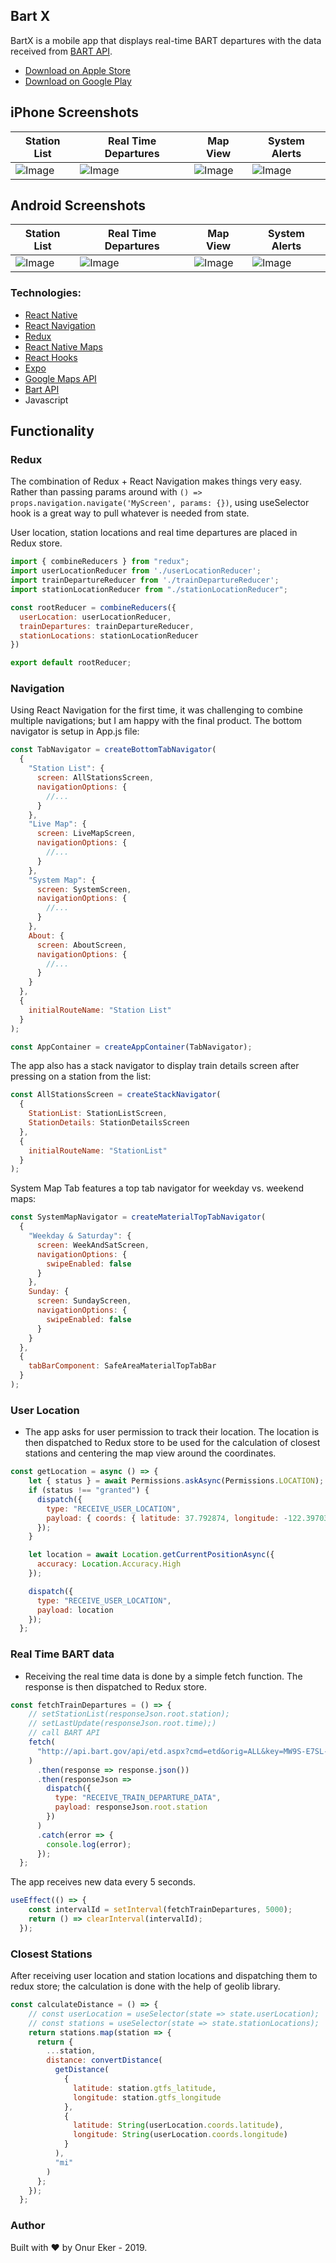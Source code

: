 ## Bart X

BartX is a mobile app that displays real-time BART departures with the data received from [BART API](http://api.bart.gov/docs/overview/index.aspx).

* [Download on Apple Store](https://apps.apple.com/us/app/bartlivemobile/id1480753570)
* [Download on Google Play](https://play.google.com/store/apps/details?id=com.onureker.bartlivemobile)

##  iPhone Screenshots

Station List | Real Time Departures | Map View | System Alerts
------ | ------ | ------ | ------
![Image](https://i.imgur.com/pSVcOIX.png) | ![Image](https://i.imgur.com/OzKPS9e.png) | ![Image](https://i.imgur.com/1UwgiJb.png) | ![Image](https://i.imgur.com/bWWmjM9.png) |

## Android Screenshots

Station List | Real Time Departures | Map View | System Alerts
------ | ------ | ------ | ------
![Image](https://i.imgur.com/rUIalvx.png) | ![Image](https://i.imgur.com/XN4iuZp.png) | ![Image](https://i.imgur.com/rxhw44D.png) | ![Image](https://i.imgur.com/Dnq2QAc.png) |

### Technologies:

- [React Native](https://facebook.github.io/react-native/)
- [React Navigation](https://reactnavigation.org/)
- [Redux](https://redux.js.org/)
- [React Native Maps](https://github.com/react-native-community/react-native-maps)
- [React Hooks](https://reactjs.org/docs/hooks-intro.html)
- [Expo](https://expo.io/)
- [Google Maps API](https://developers.google.com/maps/documentation/)
- [Bart API](https://api.bart.gov/docs/overview/index.aspx)
- Javascript


## Functionality

### Redux

The combination of Redux + React Navigation makes things very easy. Rather than passing params around with `() => props.navigation.navigate('MyScreen', params: {})`, using useSelector hook is a great way to pull whatever is needed from state.

User location, station locations and real time departures are placed in Redux store.

```javascript
import { combineReducers } from "redux";
import userLocationReducer from './userLocationReducer';
import trainDepartureReducer from './trainDepartureReducer';
import stationLocationReducer from "./stationLocationReducer";

const rootReducer = combineReducers({
  userLocation: userLocationReducer,
  trainDepartures: trainDepartureReducer,
  stationLocations: stationLocationReducer
})

export default rootReducer;
```

### Navigation

Using React Navigation for the first time, it was challenging to combine multiple navigations; but I am happy with the final product. The bottom navigator is setup in App.js file:

```javascript
const TabNavigator = createBottomTabNavigator(
  {
    "Station List": {
      screen: AllStationsScreen,
      navigationOptions: {
        //...
      }
    },
    "Live Map": {
      screen: LiveMapScreen,
      navigationOptions: {
        //...
      }
    },
    "System Map": {
      screen: SystemScreen,
      navigationOptions: {
        //...
      }
    },
    About: {
      screen: AboutScreen,
      navigationOptions: {
        //...
      }
    }
  },
  {
    initialRouteName: "Station List"
  }
);

const AppContainer = createAppContainer(TabNavigator);
```

The app also has a stack navigator to display train details screen after pressing on a station from the list:

```javascript
const AllStationsScreen = createStackNavigator(
  {
    StationList: StationListScreen,
    StationDetails: StationDetailsScreen
  },
  {
    initialRouteName: "StationList"
  }
);
```

System Map Tab features a top tab navigator for weekday vs. weekend maps:

```javascript
const SystemMapNavigator = createMaterialTopTabNavigator(
  {
    "Weekday & Saturday": {
      screen: WeekAndSatScreen,
      navigationOptions: {
        swipeEnabled: false
      }
    },
    Sunday: {
      screen: SundayScreen,
      navigationOptions: {
        swipeEnabled: false
      }
    }
  },
  {
    tabBarComponent: SafeAreaMaterialTopTabBar
  }
);
```

### User Location

- The app asks for user permission to track their location. The location is then dispatched to Redux store to be used for the calculation of closest stations and centering the map view around the coordinates.

```javascript
const getLocation = async () => {
    let { status } = await Permissions.askAsync(Permissions.LOCATION);
    if (status !== "granted") {
      dispatch({
        type: "RECEIVE_USER_LOCATION",
        payload: { coords: { latitude: 37.792874, longitude: -122.39703 } }
      });
    }

    let location = await Location.getCurrentPositionAsync({
      accuracy: Location.Accuracy.High
    });

    dispatch({
      type: "RECEIVE_USER_LOCATION",
      payload: location
    });
  };
```

### Real Time BART data

- Receiving the real time data is done by a simple fetch function. The response is then dispatched to Redux store.

```javascript
const fetchTrainDepartures = () => {
    // setStationList(responseJson.root.station);
    // setLastUpdate(responseJson.root.time);)
    // call BART API
    fetch(
      "http://api.bart.gov/api/etd.aspx?cmd=etd&orig=ALL&key=MW9S-E7SL-26DU-VV8V&json=y"
    )
      .then(response => response.json())
      .then(responseJson =>
        dispatch({
          type: "RECEIVE_TRAIN_DEPARTURE_DATA",
          payload: responseJson.root.station
        })
      )
      .catch(error => {
        console.log(error);
      });
  };
```

The app receives new data every 5 seconds.

```javascript
useEffect(() => {
    const intervalId = setInterval(fetchTrainDepartures, 5000);
    return () => clearInterval(intervalId);
  });
```

### Closest Stations

After receiving user location and station locations and dispatching them to redux store; the calculation is done with the help of geolib library.

```javascript
const calculateDistance = () => {
    // const userLocation = useSelector(state => state.userLocation);
    // const stations = useSelector(state => state.stationLocations);
    return stations.map(station => {
      return {
        ...station,
        distance: convertDistance(
          getDistance(
            {
              latitude: station.gtfs_latitude,
              longitude: station.gtfs_longitude
            },
            {
              latitude: String(userLocation.coords.latitude),
              longitude: String(userLocation.coords.longitude)
            }
          ),
          "mi"
        )
      };
    });
  };
```

### Author

Built with :heart: by Onur Eker - 2019.
